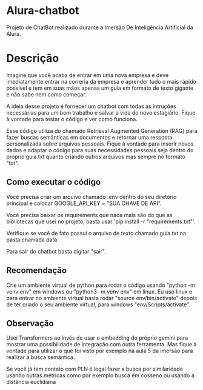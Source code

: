 # Alura-chatbot
Projeto de ChatBot realizado durante a Imersão De Inteligência Artificial da Alura.

# Descrição
Imagine que você acaba de entrar em uma nova empresa e deve imediatamente entrar na correria da empresa e aprender tudo o mais rápido possível e tem em suas mãos apenas um guia em formato de texto gigante e não sabe nem como começar.

A ideia desse projeto é fornecer um chatbot com todas as intruções necessárias para um bom trabalho e salvar a vida do novo estagiário. Fique à vontade para testar o código e ver como funciona.

Esse código utiliza do chamado Retrieval Augmented Generation (RAG) para fazer buscas semânticas em documentos e retornar uma resposta personalizada sobre arquivos pessoais. Fique à vontade para inserir novos dados e adaptar o código para suas necessidades pessoais seja dentro do próprio guia.txt quanto criando outros arquivos mas sempre no formato "txt".


## Como executar o código
Você precisa criar um arquivo chamado .env dentro do seu diretório principal e colocar GOOGLE_API_KEY = "SUA CHAVE DE API".

Você precisa baixar os requirements que nada mais são do que as bibliotecas que usei no projeto, basta usar 'pip install -r "requirements.txt"'.

Verifique se você de fato possui o arquivo de texto chamado guia.txt na pasta chamada data.

Para sair do chatbot basta digitar "sair".

## Recomendação
Crie um ambiente virtual de python para rodar o código usando "python -m venv env" em windows ou "python3 -m venv env" em linux. Eu uso linux e para entrar no ambiente virtual basta rodar "source env/bin/activate" depois de ter criado o seu ambiente virtual, para windows "env/Scripts/activate".

## Observação
Usei Transformers ao invés de usar o embedding do próprio gemini para mostrar uma possibilidade de integração com outra ferramenta. Mas fique à vontade para utilizar o que foi visto por exemplo na aula 5 da imersão para realizar a busca semântica.

Se você já tem contato com PLN é legal fazer a busca por similaridade usando outras métricas como por exemplo busca em cosseno ou usando a distância euclidiana
